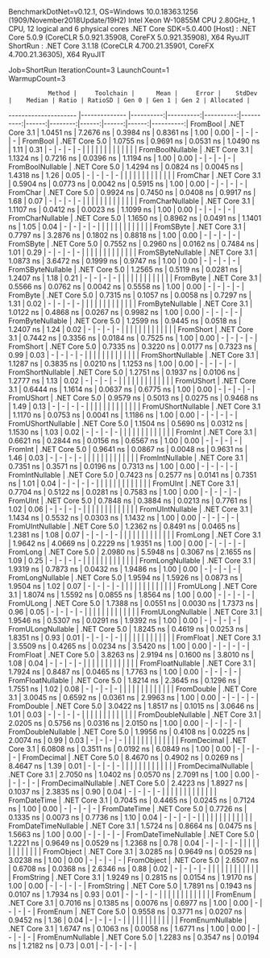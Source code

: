
BenchmarkDotNet=v0.12.1, OS=Windows 10.0.18363.1256 (1909/November2018Update/19H2)
Intel Xeon W-10855M CPU 2.80GHz, 1 CPU, 12 logical and 6 physical cores
.NET Core SDK=5.0.400
  [Host]   : .NET Core 5.0.9 (CoreCLR 5.0.921.35908, CoreFX 5.0.921.35908), X64 RyuJIT
  ShortRun : .NET Core 3.1.18 (CoreCLR 4.700.21.35901, CoreFX 4.700.21.36305), X64 RyuJIT

Job=ShortRun  IterationCount=3  LaunchCount=1  
WarmupCount=3  

               Method |     Toolchain |      Mean |     Error |    StdDev |    Median | Ratio | RatioSD | Gen 0 | Gen 1 | Gen 2 | Allocated |
--------------------- |-------------- |----------:|----------:|----------:|----------:|------:|--------:|------:|------:|------:|----------:|
             FromBool | .NET Core 3.1 | 1.0451 ns | 7.2676 ns | 0.3984 ns | 0.8361 ns |  1.00 |    0.00 |     - |     - |     - |         - |
             FromBool | .NET Core 5.0 | 1.0755 ns | 0.9691 ns | 0.0531 ns | 1.0490 ns |  1.11 |    0.31 |     - |     - |     - |         - |
                      |               |           |           |           |           |       |         |       |       |       |           |
     FromBoolNullable | .NET Core 3.1 | 1.1324 ns | 0.7216 ns | 0.0396 ns | 1.1194 ns |  1.00 |    0.00 |     - |     - |     - |         - |
     FromBoolNullable | .NET Core 5.0 | 1.4294 ns | 0.0824 ns | 0.0045 ns | 1.4318 ns |  1.26 |    0.05 |     - |     - |     - |         - |
                      |               |           |           |           |           |       |         |       |       |       |           |
             FromChar | .NET Core 3.1 | 0.5904 ns | 0.0773 ns | 0.0042 ns | 0.5915 ns |  1.00 |    0.00 |     - |     - |     - |         - |
             FromChar | .NET Core 5.0 | 0.9924 ns | 0.7450 ns | 0.0408 ns | 0.9917 ns |  1.68 |    0.07 |     - |     - |     - |         - |
                      |               |           |           |           |           |       |         |       |       |       |           |
     FromCharNullable | .NET Core 3.1 | 1.1107 ns | 0.0412 ns | 0.0023 ns | 1.1099 ns |  1.00 |    0.00 |     - |     - |     - |         - |
     FromCharNullable | .NET Core 5.0 | 1.1650 ns | 0.8962 ns | 0.0491 ns | 1.1401 ns |  1.05 |    0.04 |     - |     - |     - |         - |
                      |               |           |           |           |           |       |         |       |       |       |           |
            FromSByte | .NET Core 3.1 | 0.7797 ns | 3.2876 ns | 0.1802 ns | 0.8818 ns |  1.00 |    0.00 |     - |     - |     - |         - |
            FromSByte | .NET Core 5.0 | 0.7552 ns | 0.2960 ns | 0.0162 ns | 0.7484 ns |  1.01 |    0.29 |     - |     - |     - |         - |
                      |               |           |           |           |           |       |         |       |       |       |           |
    FromSByteNullable | .NET Core 3.1 | 1.0873 ns | 3.6472 ns | 0.1999 ns | 0.9747 ns |  1.00 |    0.00 |     - |     - |     - |         - |
    FromSByteNullable | .NET Core 5.0 | 1.2565 ns | 0.5119 ns | 0.0281 ns | 1.2407 ns |  1.18 |    0.21 |     - |     - |     - |         - |
                      |               |           |           |           |           |       |         |       |       |       |           |
             FromByte | .NET Core 3.1 | 0.5566 ns | 0.0762 ns | 0.0042 ns | 0.5558 ns |  1.00 |    0.00 |     - |     - |     - |         - |
             FromByte | .NET Core 5.0 | 0.7315 ns | 0.1057 ns | 0.0058 ns | 0.7297 ns |  1.31 |    0.02 |     - |     - |     - |         - |
                      |               |           |           |           |           |       |         |       |       |       |           |
     FromByteNullable | .NET Core 3.1 | 1.0122 ns | 0.4868 ns | 0.0267 ns | 0.9982 ns |  1.00 |    0.00 |     - |     - |     - |         - |
     FromByteNullable | .NET Core 5.0 | 1.2599 ns | 0.9445 ns | 0.0518 ns | 1.2407 ns |  1.24 |    0.02 |     - |     - |     - |         - |
                      |               |           |           |           |           |       |         |       |       |       |           |
            FromShort | .NET Core 3.1 | 0.7442 ns | 0.3356 ns | 0.0184 ns | 0.7525 ns |  1.00 |    0.00 |     - |     - |     - |         - |
            FromShort | .NET Core 5.0 | 0.7335 ns | 0.3220 ns | 0.0177 ns | 0.7323 ns |  0.99 |    0.03 |     - |     - |     - |         - |
                      |               |           |           |           |           |       |         |       |       |       |           |
    FromShortNullable | .NET Core 3.1 | 1.1287 ns | 0.3835 ns | 0.0210 ns | 1.1253 ns |  1.00 |    0.00 |     - |     - |     - |         - |
    FromShortNullable | .NET Core 5.0 | 1.2751 ns | 0.1937 ns | 0.0106 ns | 1.2777 ns |  1.13 |    0.02 |     - |     - |     - |         - |
                      |               |           |           |           |           |       |         |       |       |       |           |
           FromUShort | .NET Core 3.1 | 0.6444 ns | 1.1614 ns | 0.0637 ns | 0.6775 ns |  1.00 |    0.00 |     - |     - |     - |         - |
           FromUShort | .NET Core 5.0 | 0.9579 ns | 0.5013 ns | 0.0275 ns | 0.9468 ns |  1.49 |    0.13 |     - |     - |     - |         - |
                      |               |           |           |           |           |       |         |       |       |       |           |
   FromUShortNullable | .NET Core 3.1 | 1.1170 ns | 0.0753 ns | 0.0041 ns | 1.1186 ns |  1.00 |    0.00 |     - |     - |     - |         - |
   FromUShortNullable | .NET Core 5.0 | 1.1504 ns | 0.5690 ns | 0.0312 ns | 1.1530 ns |  1.03 |    0.02 |     - |     - |     - |         - |
                      |               |           |           |           |           |       |         |       |       |       |           |
              FromInt | .NET Core 3.1 | 0.6621 ns | 0.2844 ns | 0.0156 ns | 0.6567 ns |  1.00 |    0.00 |     - |     - |     - |         - |
              FromInt | .NET Core 5.0 | 0.9641 ns | 0.0867 ns | 0.0048 ns | 0.9631 ns |  1.46 |    0.03 |     - |     - |     - |         - |
                      |               |           |           |           |           |       |         |       |       |       |           |
      FromIntNullable | .NET Core 3.1 | 0.7351 ns | 0.3571 ns | 0.0196 ns | 0.7313 ns |  1.00 |    0.00 |     - |     - |     - |         - |
      FromIntNullable | .NET Core 5.0 | 0.7423 ns | 0.2577 ns | 0.0141 ns | 0.7351 ns |  1.01 |    0.04 |     - |     - |     - |         - |
                      |               |           |           |           |           |       |         |       |       |       |           |
             FromUInt | .NET Core 3.1 | 0.7704 ns | 0.5122 ns | 0.0281 ns | 0.7583 ns |  1.00 |    0.00 |     - |     - |     - |         - |
             FromUInt | .NET Core 5.0 | 0.7848 ns | 0.3884 ns | 0.0213 ns | 0.7761 ns |  1.02 |    0.06 |     - |     - |     - |         - |
                      |               |           |           |           |           |       |         |       |       |       |           |
     FromUIntNullable | .NET Core 3.1 | 1.1434 ns | 0.5532 ns | 0.0303 ns | 1.1432 ns |  1.00 |    0.00 |     - |     - |     - |         - |
     FromUIntNullable | .NET Core 5.0 | 1.2362 ns | 0.8491 ns | 0.0465 ns | 1.2381 ns |  1.08 |    0.07 |     - |     - |     - |         - |
                      |               |           |           |           |           |       |         |       |       |       |           |
             FromLong | .NET Core 3.1 | 1.9642 ns | 4.0669 ns | 0.2229 ns | 1.9351 ns |  1.00 |    0.00 |     - |     - |     - |         - |
             FromLong | .NET Core 5.0 | 2.0980 ns | 5.5948 ns | 0.3067 ns | 2.1655 ns |  1.09 |    0.25 |     - |     - |     - |         - |
                      |               |           |           |           |           |       |         |       |       |       |           |
     FromLongNullable | .NET Core 3.1 | 1.9319 ns | 0.7873 ns | 0.0432 ns | 1.9486 ns |  1.00 |    0.00 |     - |     - |     - |         - |
     FromLongNullable | .NET Core 5.0 | 1.9594 ns | 1.5926 ns | 0.0873 ns | 1.9504 ns |  1.02 |    0.07 |     - |     - |     - |         - |
                      |               |           |           |           |           |       |         |       |       |       |           |
            FromULong | .NET Core 3.1 | 1.8074 ns | 1.5592 ns | 0.0855 ns | 1.8564 ns |  1.00 |    0.00 |     - |     - |     - |         - |
            FromULong | .NET Core 5.0 | 1.7388 ns | 0.0551 ns | 0.0030 ns | 1.7373 ns |  0.96 |    0.05 |     - |     - |     - |         - |
                      |               |           |           |           |           |       |         |       |       |       |           |
    FromULongNullable | .NET Core 3.1 | 1.9546 ns | 0.5307 ns | 0.0291 ns | 1.9392 ns |  1.00 |    0.00 |     - |     - |     - |         - |
    FromULongNullable | .NET Core 5.0 | 1.8245 ns | 0.4619 ns | 0.0253 ns | 1.8351 ns |  0.93 |    0.01 |     - |     - |     - |         - |
                      |               |           |           |           |           |       |         |       |       |       |           |
            FromFloat | .NET Core 3.1 | 3.5509 ns | 0.4265 ns | 0.0234 ns | 3.5420 ns |  1.00 |    0.00 |     - |     - |     - |         - |
            FromFloat | .NET Core 5.0 | 3.8263 ns | 2.9194 ns | 0.1600 ns | 3.8010 ns |  1.08 |    0.04 |     - |     - |     - |         - |
                      |               |           |           |           |           |       |         |       |       |       |           |
    FromFloatNullable | .NET Core 3.1 | 1.7924 ns | 0.8487 ns | 0.0465 ns | 1.7763 ns |  1.00 |    0.00 |     - |     - |     - |         - |
    FromFloatNullable | .NET Core 5.0 | 1.8214 ns | 2.3645 ns | 0.1296 ns | 1.7551 ns |  1.02 |    0.08 |     - |     - |     - |         - |
                      |               |           |           |           |           |       |         |       |       |       |           |
           FromDouble | .NET Core 3.1 | 3.0045 ns | 0.6592 ns | 0.0361 ns | 2.9963 ns |  1.00 |    0.00 |     - |     - |     - |         - |
           FromDouble | .NET Core 5.0 | 3.0422 ns | 1.8517 ns | 0.1015 ns | 3.0646 ns |  1.01 |    0.03 |     - |     - |     - |         - |
                      |               |           |           |           |           |       |         |       |       |       |           |
   FromDoubleNullable | .NET Core 3.1 | 2.0205 ns | 0.5756 ns | 0.0316 ns | 2.0150 ns |  1.00 |    0.00 |     - |     - |     - |         - |
   FromDoubleNullable | .NET Core 5.0 | 1.9956 ns | 0.4108 ns | 0.0225 ns | 2.0074 ns |  0.99 |    0.03 |     - |     - |     - |         - |
                      |               |           |           |           |           |       |         |       |       |       |           |
          FromDecimal | .NET Core 3.1 | 6.0808 ns | 0.3511 ns | 0.0192 ns | 6.0849 ns |  1.00 |    0.00 |     - |     - |     - |         - |
          FromDecimal | .NET Core 5.0 | 8.4670 ns | 0.4902 ns | 0.0269 ns | 8.4647 ns |  1.39 |    0.01 |     - |     - |     - |         - |
                      |               |           |           |           |           |       |         |       |       |       |           |
  FromDecimalNullable | .NET Core 3.1 | 2.7050 ns | 1.0402 ns | 0.0570 ns | 2.7091 ns |  1.00 |    0.00 |     - |     - |     - |         - |
  FromDecimalNullable | .NET Core 5.0 | 2.4223 ns | 1.8927 ns | 0.1037 ns | 2.3835 ns |  0.90 |    0.04 |     - |     - |     - |         - |
                      |               |           |           |           |           |       |         |       |       |       |           |
         FromDateTime | .NET Core 3.1 | 0.7045 ns | 0.4465 ns | 0.0245 ns | 0.7124 ns |  1.00 |    0.00 |     - |     - |     - |         - |
         FromDateTime | .NET Core 5.0 | 0.7726 ns | 0.1335 ns | 0.0073 ns | 0.7736 ns |  1.10 |    0.04 |     - |     - |     - |         - |
                      |               |           |           |           |           |       |         |       |       |       |           |
 FromDateTimeNullable | .NET Core 3.1 | 1.5724 ns | 0.8664 ns | 0.0475 ns | 1.5663 ns |  1.00 |    0.00 |     - |     - |     - |         - |
 FromDateTimeNullable | .NET Core 5.0 | 1.2221 ns | 0.9649 ns | 0.0529 ns | 1.2368 ns |  0.78 |    0.04 |     - |     - |     - |         - |
                      |               |           |           |           |           |       |         |       |       |       |           |
           FromObject | .NET Core 3.1 | 3.0285 ns | 0.9649 ns | 0.0529 ns | 3.0238 ns |  1.00 |    0.00 |     - |     - |     - |         - |
           FromObject | .NET Core 5.0 | 2.6507 ns | 0.6708 ns | 0.0368 ns | 2.6346 ns |  0.88 |    0.02 |     - |     - |     - |         - |
                      |               |           |           |           |           |       |         |       |       |       |           |
           FromString | .NET Core 3.1 | 1.9249 ns | 0.2815 ns | 0.0154 ns | 1.9170 ns |  1.00 |    0.00 |     - |     - |     - |         - |
           FromString | .NET Core 5.0 | 1.7891 ns | 0.1943 ns | 0.0107 ns | 1.7934 ns |  0.93 |    0.01 |     - |     - |     - |         - |
                      |               |           |           |           |           |       |         |       |       |       |           |
             FromEnum | .NET Core 3.1 | 0.7016 ns | 0.1385 ns | 0.0076 ns | 0.6977 ns |  1.00 |    0.00 |     - |     - |     - |         - |
             FromEnum | .NET Core 5.0 | 0.9558 ns | 0.3771 ns | 0.0207 ns | 0.9452 ns |  1.36 |    0.04 |     - |     - |     - |         - |
                      |               |           |           |           |           |       |         |       |       |       |           |
     FromEnumNullable | .NET Core 3.1 | 1.6747 ns | 0.1063 ns | 0.0058 ns | 1.6771 ns |  1.00 |    0.00 |     - |     - |     - |         - |
     FromEnumNullable | .NET Core 5.0 | 1.2283 ns | 0.3547 ns | 0.0194 ns | 1.2182 ns |  0.73 |    0.01 |     - |     - |     - |         - |

